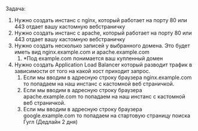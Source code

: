 Задача:
1. Нужно создать инстанс с nginx, который работает на порту 80 или 443 отдает вашу кастомную вебстраничку
2. Нужно создать инстанс с apache, который работает на порту 80 или 443 отдает вашу кастомную вебстраничку
3. Нужно создать несколько записей у выбранного домена. Это будет иметь вид nginx.example.com и apache.example.com
	1. *Под example.com понимается ваш купленный домен
4. Нужно создать Application Load Balancer который разводит трафик в зависимости от того на какой хост приходит запрос.
	1. Если мы вводим в адресную строку браузера nginx.example.com то попадаем на наш инстанс с кастомной веб страничкой. 
	2. Если мы вводим в адресную строку браузера apache.example.com то попадаем на наш инстанс с кастомной веб страничкой.
	3. Если мы вводим в адресную строку браузера google.example.com то попадаем на стартовую страницу поиска Гугл
(Дедлайн 2 дня)